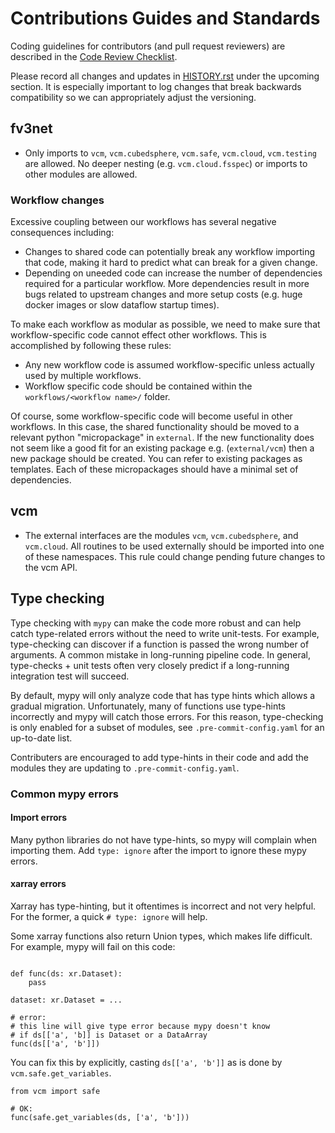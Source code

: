 # Contributions Guides and Standards

Coding guidelines for contributors (and pull request reviewers) are described in
the [Code Review Checklist](https://docs.google.com/document/d/1lIC1m1vYhdZITjvcUKuIE8jb05QYPwxX/edit).

Please record all changes and updates in [HISTORY.rst](./HISTORY.rst) under the
upcoming section.  It is especially important to log changes that break backwards
compatibility so we can appropriately adjust the versioning.

## fv3net

- Only imports to `vcm`, `vcm.cubedsphere`, `vcm.safe`, `vcm.cloud`, `vcm.testing` are allowed. No
  deeper nesting (e.g. `vcm.cloud.fsspec`) or imports to other modules are
  allowed.

### Workflow changes

Excessive coupling between our workflows has several negative consequences including:
- Changes to shared code can potentially break any workflow importing that code, making it hard to predict what can break for a given change.
- Depending on uneeded code can increase the number of dependencies required for a particular workflow. More dependencies result in more bugs related to upstream changes and more setup costs (e.g. huge docker images or slow dataflow startup times).

To make each workflow as modular as possible, we need to make sure that workflow-specific code cannot effect other workflows. This is accomplished by following these rules:

- Any new workflow code is assumed workflow-specific unless actually used by multiple workflows.
- Workflow specific code should be contained within the  `workflows/<workflow name>/` folder.

Of course, some workflow-specific code will become useful in other workflows. In this case, the shared functionality should be moved to a relevant python "micropackage" in `external`. If the new functionality does not seem like a good fit for an existing package e.g. (`external/vcm`) then a new package should be created. You can refer to existing packages as templates. Each of these micropackages should have a minimal set of dependencies.

##  vcm

- The external interfaces are the modules `vcm`, `vcm.cubedsphere`, and
  `vcm.cloud`. All routines to be used externally should be imported into one
   of these namespaces. This rule could change pending future changes to the vcm API.


## Type checking

Type checking with `mypy` can make the code more robust and can help catch
type-related errors without the need to write unit-tests. For example,
type-checking can discover if a function is passed the wrong number of
arguments. A common mistake in long-running pipeline code. In general,
type-checks + unit tests often very closely predict if a long-running
integration test will succeed.

By default, mypy will only analyze code that has type hints which allows a
gradual migration. Unfortunately, many of functions use type-hints
incorrectly and mypy will catch those errors. For this reason, type-checking
is only enabled for a subset of modules, see `.pre-commit-config.yaml` for an
up-to-date list.

Contributers are encouraged to add type-hints in their code and add the
modules they are updating to `.pre-commit-config.yaml`.

### Common mypy errors

#### Import errors

Many python libraries do not have type-hints, so mypy will complain when
importing them. Add `type: ignore` after the import to ignore these mypy
errors.

#### xarray errors

Xarray has type-hinting, but it oftentimes is incorrect and not very helpful.
For the former, a quick `# type: ignore` will help.

Some xarray functions also return Union types, which makes life difficult. For
example, mypy will fail on this code:
```

def func(ds: xr.Dataset):
    pass

dataset: xr.Dataset = ...

# error:
# this line will give type error because mypy doesn't know
# if ds[['a', 'b]] is Dataset or a DataArray
func(ds[['a', 'b']])

```
You can fix this by explicitly, casting `ds[['a', 'b']]` as is done by
`vcm.safe.get_variables`.
```
from vcm import safe

# OK:
func(safe.get_variables(ds, ['a', 'b']))
```
